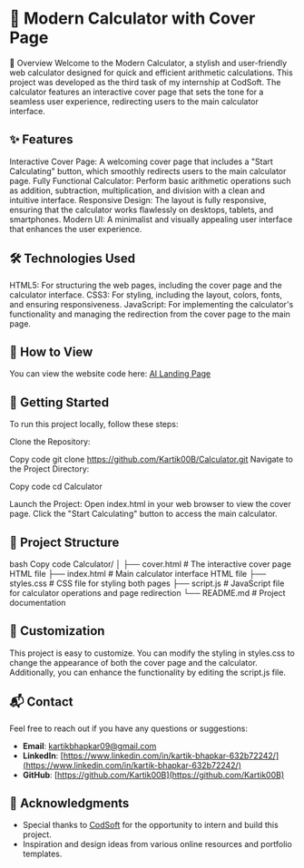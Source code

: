 # 🧮 Modern Calculator with Cover Page

🌟 Overview
Welcome to the Modern Calculator, a stylish and user-friendly web calculator designed for quick and efficient arithmetic calculations. This project was developed as the third task of my internship at CodSoft. The calculator features an interactive cover page that sets the tone for a seamless user experience, redirecting users to the main calculator interface.

## ✨ Features
Interactive Cover Page: A welcoming cover page that includes a "Start Calculating" button, which smoothly redirects users to the main calculator page.
Fully Functional Calculator: Perform basic arithmetic operations such as addition, subtraction, multiplication, and division with a clean and intuitive interface.
Responsive Design: The layout is fully responsive, ensuring that the calculator works flawlessly on desktops, tablets, and smartphones.
Modern UI: A minimalist and visually appealing user interface that enhances the user experience.

## 🛠️ Technologies Used
HTML5: For structuring the web pages, including the cover page and the calculator interface.
CSS3: For styling, including the layout, colors, fonts, and ensuring responsiveness.
JavaScript: For implementing the calculator's functionality and managing the redirection from the cover page to the main page.

## 🚀 How to View

You can view the website code here: [AI Landing Page](https://github.com/Kartik00B/Calculator)

## 🚀 Getting Started
To run this project locally, follow these steps:

Clone the Repository:

Copy code
git clone https://github.com/Kartik00B/Calculator.git
Navigate to the Project Directory:

Copy code
cd Calculator

Launch the Project:
Open index.html in your web browser to view the cover page. Click the "Start Calculating" button to access the main calculator.

## 📂 Project Structure
bash
Copy code
Calculator/
│
├── cover.html          # The interactive cover page HTML file
├── index.html          # Main calculator interface HTML file
├── styles.css          # CSS file for styling both pages
├── script.js           # JavaScript file for calculator operations and page redirection
└── README.md           # Project documentation

## 🎨 Customization
This project is easy to customize. You can modify the styling in styles.css to change the appearance of both the cover page and the calculator. Additionally, you can enhance the functionality by editing the script.js file.

## 📬 Contact

Feel free to reach out if you have any questions or suggestions:

- **Email**: [kartikbhapkar09@gmail.com](mailto:kartikbhapkar09@gmail.com)
- **LinkedIn**: [https://www.linkedin.com/in/kartik-bhapkar-632b72242/](https://www.linkedin.com/in/kartik-bhapkar-632b72242/)
- **GitHub**: [https://github.com/Kartik00B](https://github.com/Kartik00B)

## 🎉 Acknowledgments

- Special thanks to [CodSoft](https://www.codsoft.in/) for the opportunity to intern and build this project.
- Inspiration and design ideas from various online resources and portfolio templates.
